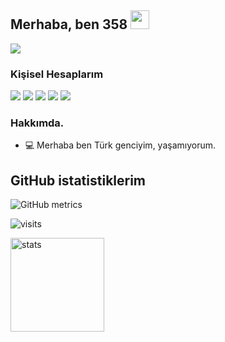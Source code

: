
<h2 align="left">Merhaba, ben 358 <img src="https://raw.githubusercontent.com/MartinHeinz/MartinHeinz/master/wave.gif" width="30px"></h2>
  <img src="https://lanyard-profile-readme.vercel.app/api/852854758641631232?theme=dark&animated=true&hideDiscrim=false&borderRadius=20px">
<h3>Kişisel Hesaplarım</h3>
<p align="left">
   <a href="https://discord.com/users/852854758641631232" target"blank_"><img src="https://img.shields.io/badge/discord%20-7289DA.svg?&style=for-the-badge&logo=discord&logoColor=white"></a>
   <a href="https://open.spotify.com/user/k39nb87sqnfhn5004w9o78pqu?si=98c100572f0341be" target"blank_"><img src="https://img.shields.io/badge/Spotify%20-1ed760.svg?&style=for-the-badge&logo=spotify&logoColor=white"></a>
   <a href="https://www.youtube.com/channel/UCiwf42fs9JW5yB-ksM7WAEA" target"blank_"><img src="https://img.shields.io/badge/youtube%20-ff0000.svg?&style=for-the-badge&logo=youtube&logoColor=white"></a>
   <a href="https://instagram.com/358.xd" target"blank_"><img src="https://img.shields.io/badge/INSTAGRAM%20-DC3175.svg?&style=for-the-badge&logo=instagram&logoColor=white"></a>
   <a href="https://github.com/358xd" target"blank_"><img src="https://img.shields.io/badge/GitHub%20-191717.svg?&style=for-the-badge&logo=github&logoColor=white"></a>
</p>
<h3>Hakkımda.</h3>
<ul>
  <li>💻 Merhaba ben Türk genciyim, yaşamıyorum. </li>

</ul>

<h2 align="left">GitHub istatistiklerim</h2>
<p align="left">
  
![GitHub metrics](https://metrics.lecoq.io/358xd?languages=1&gists=1&followup=1)
  
![visits](https://komarev.com/ghpvc/?username=358xd)

   <img src="https://github-readme-stats.vercel.app/api?username=358xd&count_private=true&show_icons=true&theme=dark&hide_border=true" width="%100" height="150px" alt="stats" />
</p>


